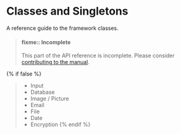 
# Classes and Singletons

A reference guide to the framework classes.

> #### fixme:: Incomplete 
> This part of the API reference is incomplete. Please consider
> [contributing to the manual][1].


{% if false %}

> * Input
> * Database
> * Image / Picture
> * Email
> * File
> * Date
> * Encryption
{% endif %}


[1]: https://github.com/contao/docs/blob/master/CONTRIBUTING.md
